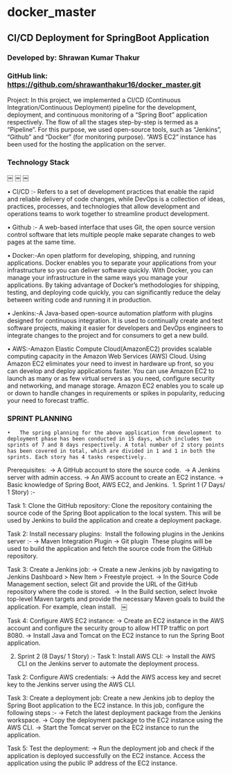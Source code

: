# docker_master

## CI/CD Deployment for SpringBoot Application

### Developed by: Shrawan Kumar Thakur
### GitHub link: https://github.com/shrawanthakur16/docker_master.git

Project:
In this project, we implemented a CI/CD (Continuous Integration/Continuous Deployment) pipeline for the development, deployment, and continuous monitoring of a “Spring Boot” application respectively. The flow of all the stages step-by-step is termed as a “Pipeline”. For this purpose, we used open-source tools, such as “Jenkins”, “Github” and “Docker” (for monitoring purpose). 
“AWS EC2” instance has been used for the hosting the application on the server. 


### Technology Stack 
￼ ￼ ￼

• CI/CD :- Refers to a set of development practices that enable the rapid and reliable delivery of code changes, while DevOps is a collection of ideas, practices, processes, and technologies that allow development and operations 
teams to work together to streamline product development. 

• Github :- A web-based interface that uses Git, the open source version control software that lets multiple people make separate changes to web pages at the same time. 

• Docker:-An open platform for developing, shipping, and running applications. Docker enables you to separate your applications from your infrastructure so you can deliver software quickly. With Docker, you can manage your infrastructure in the same ways you manage your applications. 
By taking advantage of Docker’s methodologies for shipping, testing, and deploying code quickly, you can significantly reduce the delay between writing code and running it in production. 

• Jenkins:-A Java-based open-source automation platform with plugins designed for continuous integration. It is used to continually create and test 
software projects, making it easier for developers and DevOps engineers to integrate changes to the project and for consumers to get a new build. 

• AWS:-Amazon Elastic Compute Cloud(AmazonEC2) provides scalable computing capacity in the Amazon Web Services (AWS) Cloud. Using Amazon EC2 eliminates your need to invest in hardware up front, so you can develop and deploy applications faster. You can use Amazon EC2 to launch as many or as few virtual servers as you need, configure security and networking, and manage storage. Amazon EC2 enables you to scale up or down to handle changes in requirements or spikes in popularity, reducing your need to forecast traffic. 



### SPRINT PLANNING 
	•	The spring planning for the above application from development to deployment phase has been conducted in 15 days, which includes two sprints of 7 and 8 days respectively. A total number of 2 story points has been covered in total, which are divided in 1 and 1 in both the sprints. Each story has 4 tasks respectively.  
	
Prerequisites:  -> A GitHub account to store the source code. 
-> A Jenkins server with admin access. -> An AWS account to create an EC2 instance.
-> Basic knowledge of Spring Boot, AWS EC2, and Jenkins.  1. Sprint 1 (7 Days/ 1 Story) :-

Task 1: Clone the GitHub repository: Clone the repository containing the source code of the Spring Boot application to the local system. This will be used by Jenkins to build the application and create a deployment package. 

Task 2: Install necessary plugins:  Install the following plugins in the Jenkins server :- 
-> Maven Integration Plugin 
-> Git plugin  These plugins will be used to build the application and fetch the source code from the GitHub repository.

Task 3: Create a Jenkins job:
-> Create a new Jenkins job by navigating to Jenkins Dashboard > New Item > Freestyle project.
-> In the Source Code Management section, select Git and provide the URL of the GitHub repository where the code is stored.  -> In the Build section, select Invoke top-level Maven targets and provide the necessary Maven goals to build the application. For example, clean install.  
￼ 

Task 4: Configure AWS EC2 instance: 
-> Create an EC2 instance in the AWS account and configure the security group to allow HTTP traffic on port 8080. 
-> Install Java and Tomcat on the EC2 instance to run the Spring Boot application. 

2. Sprint 2 (8 Days/ 1 Story) :- 
Task 1: Install AWS CLI: 
-> Install the AWS CLI on the Jenkins server to automate the deployment process. 

Task 2: Configure AWS credentials: 
-> Add the AWS access key and secret key to the Jenkins server using the AWS CLI. 

Task 3: Create a deployment job: 
Create a new Jenkins job to deploy the Spring Boot application to the EC2 instance. In this job, configure the following steps :- 
-> Fetch the latest deployment package from the Jenkins workspace.
-> Copy the deployment package to the EC2 instance using the AWS CLI. -> Start the Tomcat server on the EC2 instance to run the application. 

Task 5: Test the deployment: 
-> Run the deployment job and check if the application is deployed successfully on the EC2 instance. Access the application using the public IP address of the EC2 instance. 
